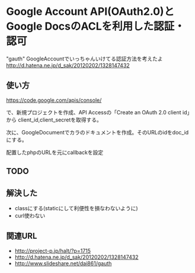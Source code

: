 # Google Account API(OAuth2.0)とGoogle DocsのACLを利用した認証・認可

"gauth" GoogleAccountでいっちゃんいけてる認証方法を考えたよ
http://d.hatena.ne.jp/d_sak/20120202/1328147432

## 使い方

https://code.google.com/apis/console/

で、新規プロジェクトを作成、API Accessの「Create an OAuth 2.0 client id」から
client_id,client_secretを取得する。

次に、GoogleDocumentでカラのドキュメントを作成。そのURLのidをdoc_idにする。

配置したphpのURLを元にcallbackを設定

## TODO 

## 解決した
+ classにする(staticにして利便性を損なわないように)
+ curl使わない

## 関連URL
+ http://project-p.jp/halt/?p=1715
+ http://d.hatena.ne.jp/d_sak/20120202/1328147432
+ http://www.slideshare.net/dai861/gauth
